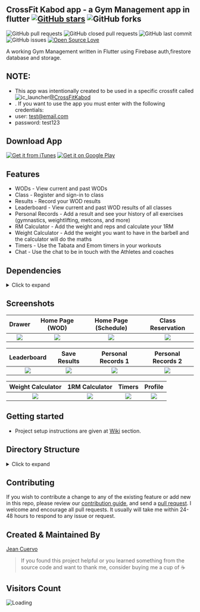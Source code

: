 ## CrossFit Kabod app - a Gym Management app in flutter [![GitHub stars](https://img.shields.io/github/stars/anthonycuervo23/kabod_app?style=social)](https://github.com/login?return_to=%2Fanthonycuervo23%kabod_app) ![GitHub forks](https://img.shields.io/github/forks/anthonycuervo23/kabod_app?style=social) 
![GitHub pull requests](https://img.shields.io/github/issues-pr/anthonycuervo23/kabod_app) ![GitHub closed pull requests](https://img.shields.io/github/issues-pr-closed/anthonycuervo23/kabod_app) ![GitHub last commit](https://img.shields.io/github/last-commit/anthonycuervo23/kabod_app)  ![GitHub issues](https://img.shields.io/github/issues-raw/anthonycuervo23/kabod_app) [![Open Source Love](https://badges.frapsoft.com/os/v2/open-source.svg?v=103)](https://github.com/anthonycuervo23/kabod_app) 



A working Gym Management written in Flutter using Firebase auth,firestore database and storage.

## NOTE: 
* This app was intentionally created to be used in a specific crossfit called ![ic_launcher](https://user-images.githubusercontent.com/72933322/118800959-7abc3480-b86e-11eb-81f0-321eab5deeae.png)[@CrossFitKabod](https://www.instagram.com/crossfitkabod/)
* . If you want to use the app you must enter with the following credentials: 
* user: test@email.com 
* password: test123


## Download App
[![Get it from iTunes](https://lisk.io/sites/default/files/pictures/2020-01/download_on_the_app_store_badge.svg)](https://apps.apple.com/us/app/crossfit-kabod/id1567053900)
[![Get it on Google Play](https://lisk.io/sites/default/files/pictures/2020-01/download_on_the_play_store_badge.svg)](https://play.google.com/store/apps/details?id=com.jeancuervo.kabod_app)

## Features

* WODs - View current and past WODs
* Class - Register and sign-in to class
* Results - Record your WOD results
* Leaderboard - View current and past WOD results of all classes
* Personal Records - Add a result and see your history of all exercises (gymnastics, weightlifting, metcons, and more)
* RM Calculator - Add the weight and reps and calculate your 1RM
* Weight Calculator - Add the weight you want to have in the barbell and the calculator will do the maths
* Timers - Use the Tabata and Emom timers in your workouts
* Chat - Use the chat to be in touch with the Athletes and coaches


## Dependencies
<details>
     <summary> Click to expand </summary>
     
* [audioplayers](https://pub.dev/packages/audioplayers)
* [cached_network_image](https://pub.dev/packages//cached_network_image)
* [cloud_firestore](https://pub.dev/packages/cloud_firestore)
* [datetime_picker_formfield](https://pub.dev/packages/datetime_picker_formfield)
* [firebase_core](https://pub.dev/packages/firebase_core)
* [firebase_auth](https://pub.dev/packages/firebase_auth)
* [firebase_messaging](https://pub.dev/packages/firebase_messaging)
* [firebase_storage](https://pub.dev/packages/firebase_storage)
* [flutter_colorpicker](https://pub.dev/packages/flutter_colorpicker)
* [flutter_form_builder](https://pub.dev/packages/flutter_form_builder)
* [flutter_local_notifications](https://pub.dev/packages/flutter_local_notifications)
* [flutter_staggered_animations](https://pub.dev/packages/flutter_staggered_animations)
* [flutter_native_timezone](https://pub.dev/packages/flutter_native_timezone)
* [fluttertoast](https://pub.dev/packages/fluttertoast)
* [font_awesome_flutter](https://pub.dev/packages/font_awesome_flutter)
* [http](https://pub.dev/packages/http)
* [intl](https://pub.dev/packages/intl)
* [image_picker](https://pub.dev/packages/image_picker)
* [image_cropper](https://pub.dev/packages/image_cropper)
* [numberpicker](https://pub.dev/packages/numberpicker)
* [photo_view](https://pub.dev/packages/photo_view)
* [provider](https://pub.dev/packages/provider)
* [screen](https://pub.dev/packages/screen)
* [shared_preferences](https://pub.dev/packages/shared_preferences)
* [table_calendar](https://pub.dev/packages/table_calendar)

     
</details>

## Screenshots

Drawer              |  Home Page (WOD)               | Home Page (Schedule)              |  Class Reservation
:-------------------------:|:-------------------------:|:-------------------------:|:-------------------------:
![](https://user-images.githubusercontent.com/72933322/118514393-84c12480-b702-11eb-97ba-6126934c51f1.png)|![](https://user-images.githubusercontent.com/72933322/118514827-c8b42980-b702-11eb-90c1-74d6f7ac0806.png)|![](https://user-images.githubusercontent.com/72933322/118514911-dff31700-b702-11eb-9868-58e3bd660365.png)|![](https://user-images.githubusercontent.com/72933322/118515012-f600d780-b702-11eb-9859-156de55ec956.png)|

Leaderboard         |  Save Results       |   Personal Records 1             |  Personal Records 2
:-------------------------:|:-------------------------:|:-------------------------:|:-------------------------:
![](https://user-images.githubusercontent.com/72933322/118515074-0913a780-b703-11eb-923f-76d4d4feb6fe.png)|![](https://user-images.githubusercontent.com/72933322/118515301-4415db00-b703-11eb-9acf-77ec3ebd0ab7.png)|![](https://user-images.githubusercontent.com/72933322/118515387-5728ab00-b703-11eb-84fe-6b972bfc0686.png)|![](https://user-images.githubusercontent.com/72933322/118515506-745d7980-b703-11eb-9bef-4396963cd570.png)|

Weight Calculator                  | 1RM Calculator       |   Timers      |     Profile
:-------------------------:|:-------------------------:|:-------------------------:|:-------------------------:
![](https://user-images.githubusercontent.com/72933322/118515620-893a0d00-b703-11eb-8d45-7fadb97a62ba.png)|![](https://user-images.githubusercontent.com/72933322/118515674-97882900-b703-11eb-9a31-d4a01e891a38.png)|![](https://user-images.githubusercontent.com/72933322/118515803-b7b7e800-b703-11eb-9716-117e2b2a7c1e.png)|![](https://user-images.githubusercontent.com/72933322/118515856-c69e9a80-b703-11eb-8589-da4f495d6244.png)|






## Getting started 
* Project setup instructions are given at [Wiki](https://github.com/anthonycuervo23/kabod_app/wiki) section.

## Directory Structure
<details>
     <summary> Click to expand </summary>
  
```
|-- lib
|   |-- core
|   |   |-- model
|   |   |   '-- gender_options.dart
|   |   |   '-- main_screen_model.dart
|   |   |   '-- wod_type_options.dart
|   |   |-- presentation
|   |   |   '-- constants.dart
|   |   |   '-- routes.dart
|   |   |-- repository
|   |   |   '-- chat_repository.dart
|   |   |   '-- classes_repository.dart
|   |   |   '-- intro_profile_repository.dart
|   |   |   '-- results_repository.dart
|   |   |   '-- user_repository.dart
|   |   |   '-- wod_repository.dart
|   |   |-- utils
|   |   |   '-- decimalTextInputFormatter.dart
|   |   |   '-- general_utils.dart
|   |-- generated
|   |   |-- intl
|   |   |   '-- messages_all.dart
|   |   |   '-- messages_en.dart
|   |   |   '-- messages_es.dart
|   |   '-- I10n.dart
|   |-- I10n
|   |   '-- intl_en.dart
|   |   '-- intl_es.dart
|   |-- navigationDrawer
|   |   |-- model
|   |   |   '-- drawer_notifier.dart
|   |   '-- main_drawer.dart
|   |-- screens
|   |   |-- Auth
|   |   |   |-- components
|   |   |   |   '-- background_image.dart
|   |   |   |   '-- intro_profile_form.dart
|   |   |   |   '-- login_fields.dart
|   |   |   |   '-- login_form.dart
|   |   |   |   '-- logo.dart
|   |   |   |   '-- text_fields_input.dart
|   |   |   |-- model
|   |   |   |   '-- user_model.dart
|   |   |   |-- screens
|   |   |   |   '-- intro_screen.dart
|   |   |   |   '-- login_screen.dart
|   |   |   |   '-- login_screens_controller.dart
|   |   |   |   '-- reset_password_screen.dart
|   |   |   |   '-- splash.dart
|   |   |-- calculator
|   |   |   |-- components
|   |   |   |   '-- calculator.dart
|   |   |   |   '-- custom_dialog.dart
|   |   |   |   '-- input_cards.dart
|   |   |   |   '-- result_card.dart
|   |   |   '-- calculator_screen.dart
|   |   |-- chat
|   |   |   |-- components
|   |   |   |   '-- full_photo.dart
|   |   |   |   '-- loading.dart
|   |   |   |-- helpers
|   |   |   |   '-- sharedPreferences_helper.dart
|   |   |   |-- screens
|   |   |   |   '-- chat_room.dart
|   |   |   |   '-- home_chat.dart
|   |   |-- classes
|   |   |   |-- components
|   |   |   |   '-- users_gridView.dart
|   |   |   |-- model
|   |   |   |   '-- class_details_screen.dart
|   |   |-- commons
|   |   |   '-- appbar.dart
|   |   |   '-- dividers.dart
|   |   |   '-- reusable_button.dart
|   |   |   '-- reusable_card.dart
|   |   |   '-- show_toast.dart
|   |   |-- home
|   |   |   |-- components
|   |   |   |    '-- calendar_wod_message.dart
|   |   |   |    '-- main_calendar.dart
|   |   |   |    '-- popup_menu.dart
|   |   |   '-- home_screen.dart
|   |   |-- leaderboard
|   |   |   |-- components
|   |   |   |    '-- leaderboard_cards.dart
|   |   |   '-- leaderboard_screen.dart
|   |   |   '-- picture_details_screen.dart
|   |   |-- personal_records
|   |   |   |-- components
|   |   |   |    '-- exercisesList.dart
|   |   |   |    '-- pr_result_form.dart
|   |   |   |    '-- result_details.dart
|   |   |   |    '-- resultsList.dart
|   |   |   |-- model
|   |   |   |    '-- pr_model.dart
|   |   |   '-- pr_results_screen.dart
|   |   |   '-- pr_screen.dart
|   |   |   '-- result_editor_screen.dart
|   |   |-- profile
|   |   |   |-- components
|   |   |   |    '-- avatar.dart
|   |   |   |    '-- profile_header.dart
|   |   |   |    '-- user_info.dart
|   |   |   '-- editProfile_screen.dart
|   |   |   '-- profile_screen.dart
|   |   |-- results
|   |   |   |-- components
|   |   |   |    '-- add_results_form.dart
|   |   |   |    '-- delete_result_button.dart
|   |   |   |-- model
|   |   |   |    '-- results_model.dart
|   |   |   '-- add_results.dart
|   |   |   '-- edit_results.dart
|   |   |-- timers
|   |   |   |-- components
|   |   |   |    '-- durationpicker.dart
|   |   |   |    '-- round_icon_button.dart
|   |   |   |-- model
|   |   |   |    '-- emom_model.dart
|   |   |   |    '-- settings_model.dart
|   |   |   |    '-- tabata_model.dart
|   |   |   '-- emom_timer_screen.dart
|   |   |   '-- settings_screen.dart
|   |   |   '-- tabata_screen.dart
|   |   |   '-- workout_screen.dart
|   |   |-- wods
|   |   |   |-- components
|   |   |   |    '-- add_wod_form.dart
|   |   |   |    '-- alert_dialog.dart
|   |   |   |    '-- delete_wod_button.dart
|   |   |   |-- model
|   |   |   |    '-- wod_model.dart
|   |   |   '-- wod_editor_screen.dart
|   |-- service
|   |   '-- api_service.dart
|   |   '-- notifications.dart
|   |   '-- sharedPreferences.dart
|   |-- main.dart
|-- pubspec.yaml
```

</details>
     
## Contributing

If you wish to contribute a change to any of the existing feature or add new in this repo,
please review our [contribution guide](https://github.com/anthonycuervo23/kabod_app/blob/master/CONTRIBUTING.md),
and send a [pull request](https://github.com/anthonycuervo23/kabod_app/pulls). I welcome and encourage all pull requests. It usually will take me within 24-48 hours to respond to any issue or request.

## Created & Maintained By

[Jean Cuervo](https://github.com/anthonycuervo23)

> If you found this project helpful or you learned something from the source code and want to thank me, consider buying me a cup of :coffee:
>

## Visitors Count

<img align="left" src = "https://profile-counter.glitch.me/kabod_app/count.svg" alt ="Loading">
